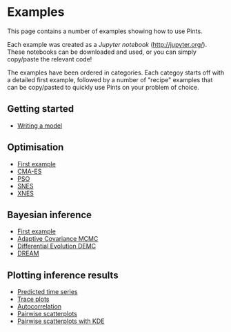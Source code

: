 # Examples

This page contains a number of examples showing how to use Pints.

Each example was created as a _Jupyter notebook_ (http://jupyter.org/).
These notebooks can be downloaded and used, or you can simply copy/paste the
relevant code!

The examples have been ordered in categories.
Each categoy starts off with a detailed first example, followed by a number of
"recipe" examples that can be copy/pasted to quickly use Pints on your problem
of choice.

## Getting started
- [Writing a model](./writing-a-model.ipynb)

## Optimisation
- [First example](./optimisation-first-example.ipynb)
- [CMA-ES](./optimisation-cmaes.ipynb)
- [PSO](./optimisation-pso.ipynb)
- [SNES](./optimisation-snes.ipynb)
- [XNES](./optimisation-xnes.ipynb)

## Bayesian inference
- [First example](./inference-first-example.ipynb)
- [Adaptive Covariance MCMC](./inference-adaptive-covariance-mcmc.ipynb)
- [Differential Evolution DEMC](./inference-differential-evolution-mcmc.ipynb)
- [DREAM](./inference-dream-mcmc.ipynb)

## Plotting inference results
- [Predicted time series](./plot-mcmc-predicted-time-series.ipynb)
- [Trace plots](./plot-mcmc-trace-plots.ipynb)
- [Autocorrelation](./plot-mcmc-autocorrelation.ipynb)
- [Pairwise scatterplots](./plot-mcmc-pairwise-scatterplots.ipynb)
- [Pairwise scatterplots with KDE](./plot-mcmc-pairwise-kde-plots.ipynb)
